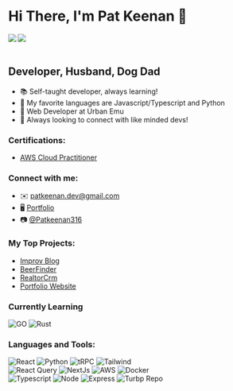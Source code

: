 # Hi There, I'm Pat Keenan 👋


<a href="https://stackoverflow.com/users/14745294/pat-keenan"><img align="left" src="https://img.shields.io/badge/Stack_Overflow-FE7A16?style=for-the-badge&logo=stack-overflow&logoColor=white"></a>
<a href="https://www.linkedin.com/in/pat-keenan/"><img align="left" src="https://img.shields.io/badge/LinkedIn-0077B5?style=for-the-badge&logo=linkedin&logoColor=white"></a>


<br />
<br />

## Developer, Husband, Dog Dad
- 📚 Self-taught developer, always learning!
- 🐍 My favorite languages are Javascript/Typescript and Python
- 🏡 Web Developer at Urban Emu
- 🤙 Always looking to connect with like minded devs! 

### Certifications:
- [AWS Cloud Practitioner](https://www.credly.com/badges/1629e619-d9e8-4927-a357-eb18491e8985/public_url)

### Connect with me:
- ✉️ patkeenan.dev@gmail.com
- 🖥️ <a href="https://pat-keenan.vercel.app/">Portfolio</a>
- 📷 <a href="https://www.instagram.com/Patkeenan316">@Patkeenan316</a>


### My Top Projects:
- [Improv Blog](https://github.com/PatKeenan/improvBlog)
- [BeerFinder](beerfinder-1d4ce.web.app/home)
- [RealtorCrm](https://real-estate-app-three-pi.vercel.app/)
- [Portfolio Website](https://pat-keenan.vercel.app/)

### Currently Learning
![GO](https://img.shields.io/badge/go-007ACC?style=for-the-badge&logo=go&logoColor=white)
![Rust](https://img.shields.io/badge/Rust-02569B?style=for-the-badge&logo=rust&logoColor=white)




### Languages and Tools:
![React](https://img.shields.io/badge/React-20232A?style=for-the-badge&logo=react&logoColor=61DAFB)
![Python](https://img.shields.io/badge/Python-14354C?style=for-the-badge&logo=python&logoColor=white)
![tRPC](https://img.shields.io/badge/Trpc-663399?style=for-the-badge&logo=trpc&logoColor=white)
![Tailwind](https://img.shields.io/badge/Tailwind_CSS-38B2AC?style=for-the-badge&logo=tailwind-css&logoColor=white)
<br />
![React Query](https://img.shields.io/badge/React_Query-563D7C?style=for-the-badge&logo=react-query&logoColor=white)
![NextJs](https://img.shields.io/badge/Nextjs-092E20?style=for-the-badge&logo=nextjs&logoColor=white)
![AWS](https://img.shields.io/badge/aws-00C7B7?style=for-the-badge&logo=aws&logoColor=white)
![Docker](https://img.shields.io/badge/Docker-14354C?style=for-the-badge&logo=docker&logoColor=white)
<br />
![Typescript](https://img.shields.io/badge/Typescript-323330?style=for-the-badge&logo=typescript&logoColor=F7DF1E)
![Node](https://img.shields.io/badge/node-20232A?style=for-the-badge&logo=node&logoColor=61DAFB)
![Express](https://img.shields.io/badge/Express-663399?style=for-the-badge&logo=express&logoColor=white)
![Turbp Repo](https://img.shields.io/badge/Turbo_Repo-092E20?style=for-the-badge&logo=turbo-repo&logoColor=white)














